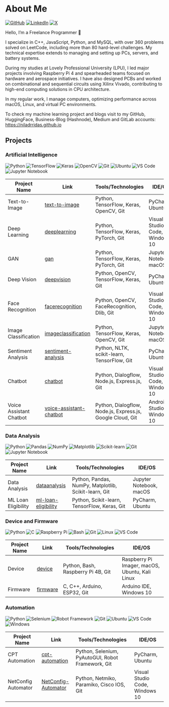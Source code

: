 # About Me

[![GitHub](https://img.shields.io/badge/GitHub-%40niladrridas-239a3b.svg)](https://github.com/niladrridas)
[![LinkedIn](https://img.shields.io/badge/Linked-in-0c66c3.svg)](https://www.linkedin.com/in/niladrridas/)
[![X](https://img.shields.io/badge/X-%40niladrridas-222222.svg)](https://x.com/niladrridas)

Hello, I’m a Freelance Programmer 👋

I specialize in C++, JavaScript, Python, and MySQL, with over 360 problems solved on LeetCode, including more than 80 hard-level challenges. My technical expertise extends to managing and setting up PCs, servers, and battery systems.

During my studies at Lovely Professional University (LPU), I led major projects involving Raspberry Pi 4 and spearheaded teams focused on hardware and aerospace initiatives. I have also designed PCBs and worked on combinational and sequential circuits using Xilinx Vivado, contributing to high-end computing solutions in CPU architecture.

In my regular work, I manage computers, optimizing performance across macOS, Linux, and virtual PC environments.

To check my machine learning project and blogs visit to my GitHub, HuggingFace, Business-Blog (Hashnode), Medium and GitLab accounts: https://niladrridas.github.io


## Projects

### Artificial Intelligence

![Python](https://img.shields.io/badge/-Python-blue?logo=python&logoColor=white)
![TensorFlow](https://img.shields.io/badge/-TensorFlow-orange?logo=tensorflow&logoColor=white)
![Keras](https://img.shields.io/badge/-Keras-red?logo=keras&logoColor=white)
![OpenCV](https://img.shields.io/badge/-OpenCV-green?logo=opencv&logoColor=white)
![Git](https://img.shields.io/badge/-Git-lightgrey?logo=git&logoColor=white)
![Ubuntu](https://img.shields.io/badge/-Ubuntu-orange?logo=ubuntu&logoColor=white)
![VS Code](https://img.shields.io/badge/-VS%20Code-blue?logo=visual-studio-code&logoColor=white)
![Jupyter Notebook](https://img.shields.io/badge/-Jupyter-orange?logo=jupyter&logoColor=white)

| Project Name         | Link                                                      | Tools/Technologies                           | IDE/OS                |
|----------------------|------------------------------------------------------------|----------------------------------------------|-----------------------|
| Text-to-Image        | [text-to-image](https://github.com/niladrridas/text-to-image) | Python, TensorFlow, Keras, OpenCV, Git        | PyCharm, Ubuntu       |
| Deep Learning        | [deeplearning](https://github.com/niladrridas/deeplearning) | Python, TensorFlow, Keras, PyTorch, Git       | Visual Studio Code, Windows 10 |
| GAN                  | [gan](https://github.com/niladrridas/gan)                   | Python, TensorFlow, Keras, PyTorch, Git       | Jupyter Notebook, macOS |
| Deep Vision          | [deepvision](https://github.com/niladrridas/deepvision)     | Python, OpenCV, TensorFlow, Keras, Git        | PyCharm, Ubuntu       |
| Face Recognition     | [facerecognition](https://github.com/niladrridas/facerecognition) | Python, OpenCV, FaceRecognition, Dlib, Git   | Visual Studio Code, Windows 10 |
| Image Classification | [imageclassification](https://github.com/niladrridas/imageclassification) | Python, TensorFlow, Keras, OpenCV, Git        | Jupyter Notebook, macOS |
| Sentiment Analysis   | [sentiment-analysis](https://github.com/niladrridas/sentiment-analysis) | Python, NLTK, scikit-learn, TensorFlow, Git  | PyCharm, Ubuntu       |
| Chatbot              | [chatbot](https://github.com/niladrridas/chatbot)           | Python, Dialogflow, Node.js, Express.js, Git  | Visual Studio Code, Windows 10 |
| Voice Assistant Chatbot | [voice-assistant-chatbot](https://github.com/niladrridas/voice-assistant-chatbot) | Python, Dialogflow, Node.js, Express.js, Google Cloud, Git | Android Studio, Windows 10 |

### Data Analysis

![Python](https://img.shields.io/badge/-Python-blue?logo=python&logoColor=white)
![Pandas](https://img.shields.io/badge/-Pandas-blue?logo=pandas&logoColor=white)
![NumPy](https://img.shields.io/badge/-NumPy-yellow?logo=numpy&logoColor=white)
![Matplotlib](https://img.shields.io/badge/-Matplotlib-blue?logo=matplotlib&logoColor=white)
![Scikit-learn](https://img.shields.io/badge/-Scikit--learn-blue?logo=scikit-learn&logoColor=white)
![Git](https://img.shields.io/badge/-Git-lightgrey?logo=git&logoColor=white)
![Jupyter Notebook](https://img.shields.io/badge/-Jupyter-orange?logo=jupyter&logoColor=white)

| Project Name        | Link                                                        | Tools/Technologies                           | IDE/OS                |
|---------------------|--------------------------------------------------------------|----------------------------------------------|-----------------------|
| Data Analysis       | [dataanalysis](https://github.com/niladrridas/dataanalysis)   | Python, Pandas, NumPy, Matplotlib, Scikit-learn, Git | Jupyter Notebook, macOS |
| ML Loan Eligibility | [ml-loan-eligibility](https://github.com/niladrridas/ml-loan-eligibility) | Python, Scikit-learn, TensorFlow, Keras, Git | PyCharm, Ubuntu       |

### Device and Firmware

![Python](https://img.shields.io/badge/-Python-blue?logo=python&logoColor=white)
![C](https://img.shields.io/badge/-C-blue?logo=c&logoColor=white)
![Raspberry Pi](https://img.shields.io/badge/-Raspberry%20Pi-red?logo=raspberry-pi&logoColor=white)
![Bash](https://img.shields.io/badge/-Bash-green?logo=gnu-bash&logoColor=white)
![Git](https://img.shields.io/badge/-Git-lightgrey?logo=git&logoColor=white)
![Linux](https://img.shields.io/badge/-Linux-black?logo=linux&logoColor=white)
![VS Code](https://img.shields.io/badge/-VS%20Code-blue?logo=visual-studio-code&logoColor=white)

| Project Name | Link                                                    | Tools/Technologies                           | IDE/OS                     |
|--------------|----------------------------------------------------------|----------------------------------------------|----------------------------|
| Device       | [device](https://github.com/niladrridas/device)           | Python, Bash, Raspberry Pi 4B, Git            | Raspberry Pi Imager, macOS, Ubuntu, Kali Linux |
| Firmware     | [firmware](https://github.com/niladrridas/firmware)       | C, C++, Arduino, ESP32, Git                   | Arduino IDE, Windows 10    |

### Automation

![Python](https://img.shields.io/badge/-Python-blue?logo=python&logoColor=white)
![Selenium](https://img.shields.io/badge/-Selenium-green?logo=selenium&logoColor=white)
![Robot Framework](https://img.shields.io/badge/-Robot%20Framework-blue?logo=robot-framework&logoColor=white)
![Git](https://img.shields.io/badge/-Git-lightgrey?logo=git&logoColor=white)
![Ubuntu](https://img.shields.io/badge/-Ubuntu-orange?logo=ubuntu&logoColor=white)
![VS Code](https://img.shields.io/badge/-VS%20Code-blue?logo=visual-studio-code&logoColor=white)
![Windows](https://img.shields.io/badge/-Windows-blue?logo=windows&logoColor=white)

| Project Name     | Link                                                        | Tools/Technologies                           | IDE/OS                |
|------------------|--------------------------------------------------------------|----------------------------------------------|-----------------------|
| CPT Automation   | [cpt-automation](https://github.com/niladrridas/cpt-automation) | Python, Selenium, PyAutoGUI, Robot Framework, Git | PyCharm, Ubuntu       |
| NetConfig Automator | [NetConfig-Automator](https://github.com/niladrridas/NetConfig-Automator) | Python, Netmiko, Paramiko, Cisco IOS, Git     | Visual Studio Code, Windows 10 |
